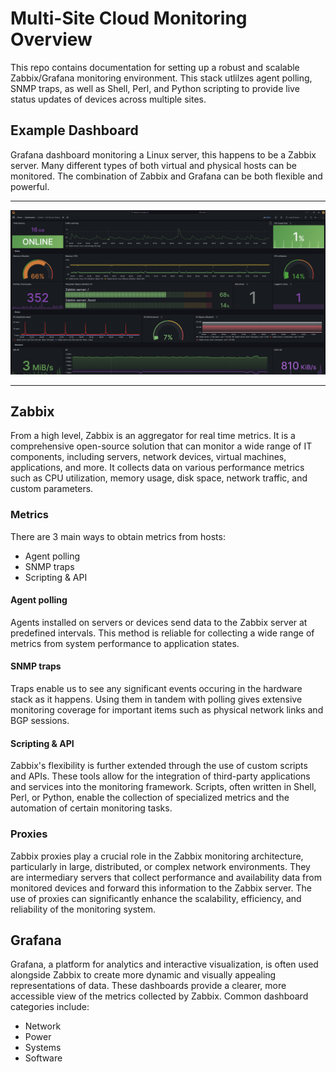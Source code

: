 # Multi-Site Cloud Monitoring Overview

This repo contains documentation for setting up a robust and scalable Zabbix/Grafana
monitoring environment. This stack utlilzes agent polling, SNMP traps, as well as Shell,
Perl, and Python scripting to provide live status updates of devices across multiple sites.

## Example Dashboard

Grafana dashboard monitoring a Linux server, this happens to be a Zabbix server.
Many different types of both virtual and physical hosts can be monitored. The
combination of Zabbix and Grafana can be both flexible and powerful.

---

![Grafana Dashboard](./images/grafana-dash.png)

---

## Zabbix

From a high level, Zabbix is an aggregator for real time metrics. It is a comprehensive open-source
solution that can monitor a wide range of IT components, including servers, network devices, virtual machines,
applications, and more. It collects data on various performance metrics such as CPU utilization, memory usage,
disk space, network traffic, and custom parameters.

### Metrics

There are 3 main ways to obtain metrics from hosts:

- Agent polling
- SNMP traps
- Scripting & API

#### Agent polling

Agents installed on servers or devices send data to the Zabbix server at predefined intervals.
This method is reliable for collecting a wide range of metrics from system performance to application states.

#### SNMP traps

Traps enable us to see any significant events occuring in the hardware stack as it happens. Using
them in tandem with polling gives extensive monitoring coverage for important items such as
physical network links and BGP sessions.

#### Scripting & API

Zabbix's flexibility is further extended through the use of custom scripts and APIs.
These tools allow for the integration of third-party applications and services into the monitoring
framework. Scripts, often written in Shell, Perl, or Python, enable the collection of specialized metrics and
the automation of certain monitoring tasks.

### Proxies

Zabbix proxies play a crucial role in the Zabbix monitoring architecture, particularly in large, distributed, or
complex network environments. They are intermediary servers that collect performance and availability data from
monitored devices and forward this information to the Zabbix server. The use of proxies can significantly enhance
the scalability, efficiency, and reliability of the monitoring system.

## Grafana

Grafana, a platform for analytics and interactive visualization, is often used alongside Zabbix to create more
dynamic and visually appealing representations of data. These dashboards provide a clearer, more accessible view
of the metrics collected by Zabbix. Common dashboard categories include:

- Network
- Power
- Systems
- Software
